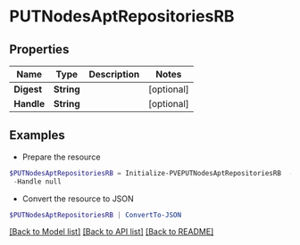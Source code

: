 # PUTNodesAptRepositoriesRB
## Properties

Name | Type | Description | Notes
------------ | ------------- | ------------- | -------------
**Digest** | **String** |  | [optional] 
**Handle** | **String** |  | [optional] 

## Examples

- Prepare the resource
```powershell
$PUTNodesAptRepositoriesRB = Initialize-PVEPUTNodesAptRepositoriesRB  -Digest null `
 -Handle null
```

- Convert the resource to JSON
```powershell
$PUTNodesAptRepositoriesRB | ConvertTo-JSON
```

[[Back to Model list]](../README.md#documentation-for-models) [[Back to API list]](../README.md#documentation-for-api-endpoints) [[Back to README]](../README.md)

